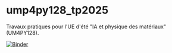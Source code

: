 # ump4py128_tp2025

Travaux pratiques pour l'UE d'été "IA et physique des matériaux" (UM4PY128). 

[![Binder](https://mybinder.org/badge_logo.svg)](https://mybinder.org/v2/gh/a31547484-wq/my_ml_eu/main)
